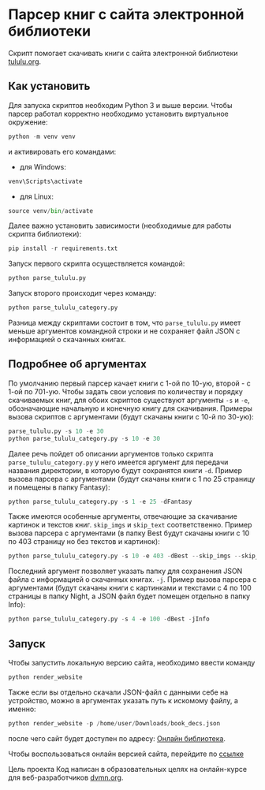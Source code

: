 # Парсер книг с сайта электронной библиотеки
Скрипт помогает скачивать книги с сайта электронной библиотеки [tululu.org](https://tululu.org/).

## Как установить
Для запуска скриптов необходим Python 3 и выше версии.
Чтобы парсер работал корректно необходимо установить виртуальное окружение:
```python
python -m venv venv

```
и активировать его командами:
- для Windows:
```python
venv\Scripts\activate
```
- для Linux:
```python
source venv/bin/activate
```
Далее важно установить зависимости (необходимые для работы скрипта библиотеки):
```python
pip install -r requirements.txt
```
Запуск первого скрипта осуществляется командой:
```python
python parse_tululu.py
```
Запуск второго происходит через команду:
```python
python parse_tululu_category.py
```
Разница между скриптами состоит в том, что `parse_tululu.py` имеет меньше аргументов командной строки и не сохраняет файл JSON с информацией о скачанных книгах.
## Подробнее об аргументах 
По умолчанию первый парсер качает книги с 1-ой по 10-ую, второй - с 1-ой по 701-ую. Чтобы задать свои условия по количеству и порядку скачиваемых книг, для обоих скриптов существуют аргументы `-s` и `-e`, обозначающие начальную и конечную книгу для скачивания.
Примеры вызова скриптов с аргументами (будут скачаны книги с 10-й по 30-ую):
```python
parse_tululu.py -s 10 -e 30
python parse_tululu_category.py -s 10 -e 30
```
Далее речь пойдет об описании аргументов только скрипта `parse_tululu_category.py`
у него имеется аргумент для передачи названия директории, в которую будут сохранятся книги `-d`. Пример вызова парсера с аргументами (будут скачаны книги с 1 по 25 страницу и помещены в папку Fantasy):
```python
python parse_tululu_category.py -s 1 -e 25 -dFantasy
```
Также имеются особенные аргументы, отвечающие за скачивание картинок и текстов книг. `skip_imgs` и `skip_text` соответственно. Пример вызова парсера с аргументами (в папку Best будут скачаны книги с 10 по 403 страницу но без текстов и картинок):
```python
python parse_tululu_category.py -s 10 -e 403 -dBest --skip_imgs --skip_text
```
Последний аргумент позволяет указать папку для сохранения JSON файла с информацией о скачанных книгах. `-j`. Пример вызова парсера с аргументами (будут скачаны книги с картинками и текстами с 4 по 100 страницы в папку Night, а JSON файл будет помещен отдельно в папку Info): 
```python
python parse_tululu_category.py -s 4 -e 100 -dBest -jInfo
```
## Запуск 
Чтобы запустить локальную версию сайта, необходимо ввести команду
```python
python render_website
```
Также если вы отдельно скачали JSON-файл с данными себе на устройство, можно в аргументах указать путь к искомому файлу, а именно:
```python
python render_website -p /home/user/Downloads/book_decs.json
```
после чего сайт будет доступен по адресу: [Онлайн библиотека](http://127.0.0.1:5500/pages/index1.html).

Чтобы воспользоваться онлайн версией сайта, перейдите по [ссылке](https://dim4ik8.github.io/library/pages/index1.html) 

Цель проекта
Код написан в образовательных целях на онлайн-курсе для веб-разработчиков [dvmn.org](https://dvmn.org/).
